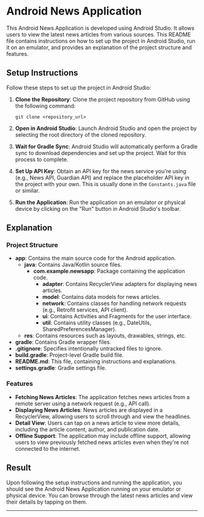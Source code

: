 # Android News Application

This Android News Application is developed using Android Studio. It allows users to view the latest news articles from various sources. This README file contains instructions on how to set up the project in Android Studio, run it on an emulator, and provides an explanation of the project structure and features.

## Setup Instructions

Follow these steps to set up the project in Android Studio:

1. **Clone the Repository**: Clone the project repository from GitHub using the following command:

    ```
    git clone <repository_url>
    ```

2. **Open in Android Studio**: Launch Android Studio and open the project by selecting the root directory of the cloned repository.

3. **Wait for Gradle Sync**: Android Studio will automatically perform a Gradle sync to download dependencies and set up the project. Wait for this process to complete.

4. **Set Up API Key**: Obtain an API key for the news service you're using (e.g., News API, Guardian API) and replace the placeholder API key in the project with your own. This is usually done in the `Constants.java` file or similar.

5. **Run the Application**: Run the application on an emulator or physical device by clicking on the "Run" button in Android Studio's toolbar.

## Explanation

### Project Structure

- **app**: Contains the main source code for the Android application.
    - **java**: Contains Java/Kotlin source files.
        - **com.example.newsapp**: Package containing the application code.
            - **adapter**: Contains RecyclerView adapters for displaying news articles.
            - **model**: Contains data models for news articles.
            - **network**: Contains classes for handling network requests (e.g., Retrofit services, API client).
            - **ui**: Contains Activities and Fragments for the user interface.
            - **util**: Contains utility classes (e.g., DateUtils, SharedPreferencesManager).
    - **res**: Contains resources such as layouts, drawables, strings, etc.
- **gradle**: Contains Gradle wrapper files.
- **.gitignore**: Specifies intentionally untracked files to ignore.
- **build.gradle**: Project-level Gradle build file.
- **README.md**: This file, containing instructions and explanations.
- **settings.gradle**: Gradle settings file.

### Features

- **Fetching News Articles**: The application fetches news articles from a remote server using a network request (e.g., API call).
- **Displaying News Articles**: News articles are displayed in a RecyclerView, allowing users to scroll through and view the headlines.
- **Detail View**: Users can tap on a news article to view more details, including the article content, author, and publication date.
- **Offline Support**: The application may include offline support, allowing users to view previously fetched news articles even when they're not connected to the internet.

## Result

Upon following the setup instructions and running the application, you should see the Android News Application running on your emulator or physical device. You can browse through the latest news articles and view their details by tapping on them.

---

